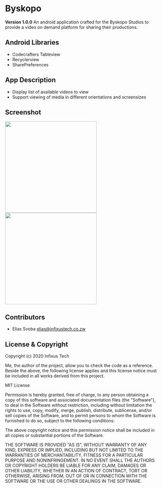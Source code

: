 # Byskopo
 **Version 1.0.0**
 An android application crafted for the Byskopo Studios to provide a video on demand platform for sharing their productions.

## Android Libraries

- Codecrafters Tableview
- Recyclerview
- SharePreferences

## App Description

- Display list of available videos to view 
- Support viewing of media in different orientations and screensizes 
<!-- - Provide information on life changing techniques you can implement to have an impact in the society   -->

## Screenshot
<img src="" width="300"/>
<img src="" width="300"/>

## Contributors
- Elias Svoba <elias@infixustech.co.zw>


## License & Copyright

Copyright (c) 2020 Infixus Tech

Me, the author of the project, allow you to check the code as a reference.
Beside the above, the following license applies and this license notice 
must be included in all works derived from this project.

MIT License

Permission is hereby granted, free of charge, to any person obtaining a copy
of this software and associated documentation files (the "Software"), to deal
in the Software without restriction, including without limitation the rights
to use, copy, modify, merge, publish, distribute, sublicense, and/or sell
copies of the Software, and to permit persons to whom the Software is
furnished to do so, subject to the following conditions:

The above copyright notice and this permission notice shall be included in all
copies or substantial portions of the Software.

THE SOFTWARE IS PROVIDED "AS IS", WITHOUT WARRANTY OF ANY KIND, EXPRESS OR
IMPLIED, INCLUDING BUT NOT LIMITED TO THE WARRANTIES OF MERCHANTABILITY,
FITNESS FOR A PARTICULAR PURPOSE AND NONINFRINGEMENT. IN NO EVENT SHALL THE
AUTHORS OR COPYRIGHT HOLDERS BE LIABLE FOR ANY CLAIM, DAMAGES OR OTHER
LIABILITY, WHETHER IN AN ACTION OF CONTRACT, TORT OR OTHERWISE, ARISING FROM,
OUT OF OR IN CONNECTION WITH THE SOFTWARE OR THE USE OR OTHER DEALINGS IN THE
SOFTWARE.
```
